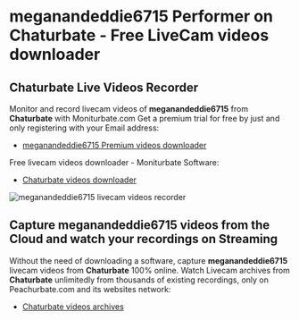 # meganandeddie6715 Performer on Chaturbate - Free LiveCam videos downloader

## Chaturbate Live Videos Recorder

Monitor and record livecam videos of **meganandeddie6715** from **Chaturbate** with Moniturbate.com
Get a premium trial for free by just and only registering with your Email address:
* [meganandeddie6715 Premium videos downloader](https://moniturbate.com/request-demo-licence-key.html)

Free livecam videos downloader - Moniturbate Software:
* [Chaturbate videos downloader](https://moniturbate.com/moniturbate-download-software.html)

![meganandeddie6715 livecam videos recorder](https://peachurnet.com/templates/moniturbate-software.png)


## Capture meganandeddie6715 videos from the Cloud and watch your recordings on Streaming

Without the need of downloading a software, capture **meganandeddie6715** livecam videos from **Chaturbate** 100% online.
Watch Livecam archives from **Chaturbate** unlimitedly from thousands of existing recordings, only on Peachurbate.com and its websites network:
* [Chaturbate videos archives](https://peachurnet.com/)